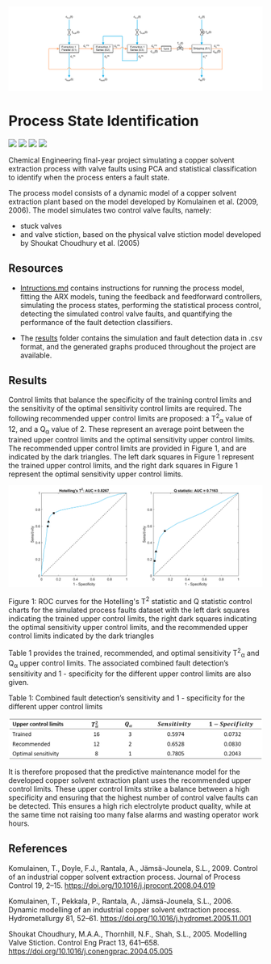 <img src="assets/schematics/process_schematic.png">

# Process State Identification

<img src="https://img.shields.io/badge/Stellenbosch University-BEng ChemE-008BC0?style=flat"/> <img src="https://img.shields.io/badge/Supervisor-Dr Cripwell-008BC0?style=flat"/> <img src="https://img.shields.io/badge/Process Engineering-80%25 (Pass with Distinction)-008BC0?style=flat"/> <img src="https://img.shields.io/badge/SAIMM-Prize for the Best Final Year Mineral Processing Project-008BC0?style=flat"/>

Chemical Engineering final-year project simulating a copper solvent extraction process with valve faults using PCA and statistical classification to identify when the process enters a fault state.

The process model consists of a dynamic model of a copper solvent extraction plant based on the model developed by Komulainen et al. (2009, 2006). 
The model simulates two control valve faults, namely:

- stuck valves
- and valve stiction, based on the physical valve stiction model developed by Shoukat Choudhury et al. (2005)

## Resources

- [Intructions.md](instructions.md) contains instructions for running the process model, fitting the ARX models, tuning the feedback and feedforward controllers, simulating the process states, performing the statistical process control, detecting the simulated control valve faults, and quantifying the performance of the fault detection classifiers.

- The [results](results) folder contains the simulation and fault detection data in .csv format, and the generated graphs produced throughout the project are available.

## Results

Control limits that balance the specificity of the training control limits and the sensitivity of the optimal sensitivity control limits are required. The following recommended upper control limits are proposed: a T<sup>2</sup><sub>α</sub> value of 12, and a Q<sub>α</sub> value of 2. These represent an average point between the trained upper control limits and the optimal sensitivity upper control limits. The recommended upper control limits are provided in Figure 1, and are indicated by the dark triangles. The left dark squares in Figure 1 represent the trained upper control limits, and the right dark squares in Figure 1 represent the optimal sensitivity upper control limits.

<img src="results/roc_curves/faults_training/recommended_UCLs/roc_curve_smooth_operating.png" />

Figure 1: ROC curves for the Hotelling's T<sup>2</sup> statistic and Q statistic control charts for the simulated process faults dataset with the left dark squares indicating the trained upper control limits, the right dark squares indicating the optimal sensitivity upper control limits, and the recommended upper control limits indicated by the dark triangles

Table 1 provides the trained, recommended, and optimal sensitivity T<sup>2</sup><sub>α</sub> and Q<sub>α</sub> upper control limits. The associated combined fault detection’s sensitivity and 1 - specificity for the different upper control limits are also given.

Table 1: Combined fault detection’s sensitivity and 1 - specificity for the different upper control limits

<img src="results/roc_curves/faults_training/sensitivity_and_specificity_table.PNG" />

It is therefore proposed that the predictive maintenance model for the developed copper solvent extraction plant uses the recommended upper control limits. These upper control limits strike a balance between a high specificity and ensuring that the highest number of control valve faults can be detected. This ensures a high rich electrolyte product quality, while at the same time not raising too many false alarms and wasting operator work hours.

## References

Komulainen, T., Doyle, F.J., Rantala, A., Jämsä-Jounela, S.L., 2009. Control of an industrial copper solvent extraction process. Journal of Process Control 19, 2–15. https://doi.org/10.1016/j.jprocont.2008.04.019

Komulainen, T., Pekkala, P., Rantala, A., Jämsä-Jounela, S.L., 2006. Dynamic modelling of an industrial copper solvent extraction process. Hydrometallurgy 81, 52–61. https://doi.org/10.1016/j.hydromet.2005.11.001

Shoukat Choudhury, M.A.A., Thornhill, N.F., Shah, S.L., 2005. Modelling Valve Stiction. Control Eng Pract 13, 641–658. https://doi.org/10.1016/j.conengprac.2004.05.005


